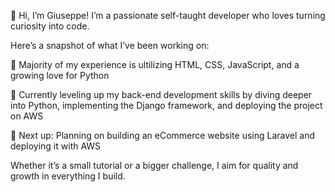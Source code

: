 👋 Hi, I’m Giuseppe!
I’m a passionate self-taught developer who loves turning curiosity into code.

Here’s a snapshot of what I’ve been working on:

🧠 Majority of my experience is ultilizing HTML, CSS, JavaScript, and a growing love for Python

🚀 Currently leveling up my back-end development skills by diving deeper into Python, implementing the Django framework, and deploying the project on AWS

🛒 Next up: Planning on building an eCommerce website using Laravel and deploying it with AWS

Whether it’s a small tutorial or a bigger challenge, I aim for quality and growth in everything I build.
